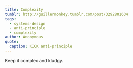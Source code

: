 ```yaml
---
title: Complexity
tumblr: http://guillermonkey.tumblr.com/post/3292801634
tags:
  - systems-design
  - anti-principle
  - complexity
author: Anonymous
quote:
  caption: KICK anti-principle
---
```


Keep it complex and kludgy.
